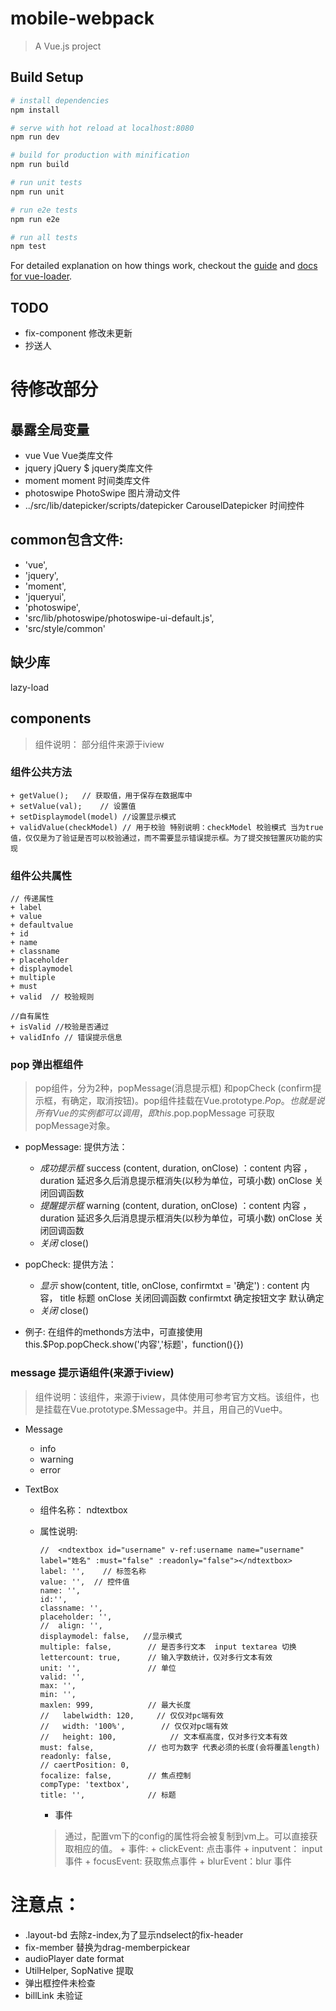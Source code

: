 # mobile-webpack

> A Vue.js project

## Build Setup

``` bash
# install dependencies
npm install

# serve with hot reload at localhost:8080
npm run dev

# build for production with minification
npm run build

# run unit tests
npm run unit

# run e2e tests 
npm run e2e

# run all tests
npm test
```

For detailed explanation on how things work, checkout the [guide](http://vuejs-templates.github.io/webpack/) and [docs for vue-loader](http://vuejs.github.io/vue-loader).
## TODO

+ fix-component 修改未更新
+ 抄送人


# 待修改部分

## 暴露全局变量

+ vue 	Vue Vue类库文件
+ jquery jQuery $  jquery类库文件
+ moment moment 时间类库文件
+ photoswipe PhotoSwipe 图片滑动文件
+ ../src/lib/datepicker/scripts/datepicker  CarouselDatepicker 时间控件




## common包含文件:

+ 'vue',
+ 'jquery',
+ 'moment',
+ 'jqueryui',
+ 'photoswipe',
+ 'src/lib/photoswipe/photoswipe-ui-default.js',
+ 'src/style/common'


## 缺少库
lazy-load


## components 
> 组件说明： 部分组件来源于iview 

### 组件公共方法
	+ getValue();	// 获取值，用于保存在数据库中
	+ setValue(val);	// 设置值
	+ setDisplaymodel(model) //设置显示模式
	+ validValue(checkModel) // 用于校验 特别说明：checkModel 校验模式 当为true值，仅仅是为了验证是否可以校验通过，而不需要显示错误提示框。为了提交按钮置灰功能的实现

### 组件公共属性
	// 传递属性
	+ label 
	+ value
	+ defaultvalue
	+ id
	+ name
	+ classname
	+ placeholder
	+ displaymodel
	+ multiple 
	+ must
	+ valid  // 校验规则

	//自有属性
	+ isValid //校验是否通过
	+ validInfo // 错误提示信息


### pop 弹出框组件
> pop组件，分为2种，popMessage(消息提示框) 和popCheck (confirm提示框，有确定，取消按钮)。pop组件挂载在Vue.prototype.$Pop。也就是说所有Vue的实例都可以调用，即this.$pop.popMessage 可获取popMessage对象。

+ popMessage:
	提供方法：
	+  *成功提示框* success (content, duration, onClose) ：content 内容 ，duration 延迟多久后消息提示框消失(以秒为单位，可填小数) onClose 关闭回调函数
	+  *提醒提示框* warning (content, duration, onClose) ：content 内容 ，duration 延迟多久后消息提示框消失(以秒为单位，可填小数) onClose 关闭回调函数
	+  *关闭* close()

+ popCheck:
	提供方法：
	+ *显示* show(content, title, onClose, confirmtxt = '确定') : content 内容， title 标题 onClose 关闭回调函数 confirmtxt 确定按钮文字 默认确定
	+ *关闭* close()

+ 例子: 在组件的methonds方法中，可直接使用this.$Pop.popCheck.show('内容','标题'，function(){})

### message 提示语组件(来源于iview)
> 组件说明：该组件，来源于iview，具体使用可参考官方文档。该组件，也是挂载在Vue.prototype.$Message中。并且，用自己的Vue中。

+ Message
	+ info
	+ warning
	+ error


+ TextBox
	+ 组件名称： ndtextbox
	+ 属性说明:
	
		```
		//  <ndtextbox id="username" v-ref:username name="username" label="姓名" :must="false" :readonly="false"></ndtextbox>
		label: '',    // 标签名称
		value: '',  // 控件值
		name: '',
		id:'', 
		classname: '', 
		placeholder: '', 
		//  align: '', 
		displaymodel: false,   //显示模式
		multiple: false,        // 是否多行文本  input textarea 切换
		lettercount: true,      // 输入字数统计，仅对多行文本有效  
		unit: '',               // 单位
		valid: '',            
		max: '',
		min: '',
		maxlen: 999,            // 最大长度
		//   labelwidth: 120,     // 仅仅对pc端有效 
		//   width: '100%',        // 仅仅对pc端有效 
		//   height: 100,            // 文本框高度，仅对多行文本有效 
		must: false,            // 也可为数字 代表必须的长度(会将覆盖length)
		readonly: false,
		// caertPosition: 0, 
		focalize: false,        // 焦点控制
		compType: 'textbox',
		title: '',              // 标题
		```        


		+ 事件
		> 通过，配置vm下的config的属性将会被复制到vm上。可以直接获取相应的值。
		    +  事件:
		         + clickEvent: 点击事件
		         + inputvent： input事件
		         + focusEvent: 获取焦点事件
		         + blurEvent：blur 事件
		     



# 注意点：
+ .layout-bd 去除z-index,为了显示ndselect的fix-header
+ fix-member 替换为drag-memberpickear
+ audioPlayer date format
+ UtilHelper, SopNative 提取
+ 弹出框控件未检查
+ billLink 未验证
